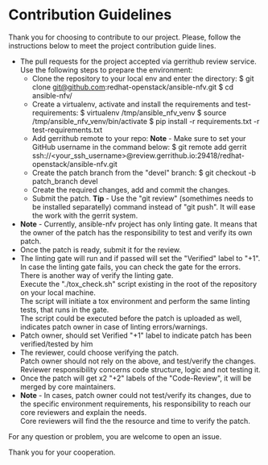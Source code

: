# Contribution Guidelines

Thank you for choosing to contribute to our project.
Please, follow the instructions below to meet the project contribution guide lines.

- The pull requests for the project accepted via gerrithub review service.
  Use the following steps to prepare the environment:
    - Clone the repository to your local env and enter the directory:
        $ git clone git@github.com:redhat-openstack/ansible-nfv.git
        $ cd ansible-nfv/
    - Create a virtualenv, activate and install the requirements and test-requirements:
        $ virtualenv /tmp/ansible_nfv_venv
        $ source /tmp/ansible_nfv_venv/bin/activate
        $ pip install -r requirements.txt -r test-requirements.txt
    - Add gerrithub remote to your repo:
      **Note** - Make sure to set your GitHub username in the command below:
        $ git remote add gerrit ssh://<your_ssh_username>@review.gerrithub.io:29418/redhat-openstack/ansible-nfv.git
    - Create the patch branch from the "devel" branch:
        $ git checkout -b patch_branch devel
    - Create the required changes, add and commit the changes.
    - Submit the patch.
      **Tip** - Use the "git review" (somethimes needs to be installed separatelly) command instead of "git push".
      It will ease the work with the gerrit system.
- **Note** - Currently, ansible-nfv project has only linting gate.
  It means that the owner of the patch has the responsibility to test and verify its own patch.
- Once the patch is ready, submit it for the review.  
- The linting gate will run and if passed will set the "Verified" label to "+1".  
  In case the linting gate fails, you can check the gate for the errors.  
  There is another way of verify the linting gate.  
  Execute the "./tox_check.sh" script existing in the root of the repository on your local machine.  
  The script will initiate a tox environment and perform the same linting tests, that runs in the gate.  
  The script could be executed before the patch is uploaded as well, indicates patch owner in case of linting errors/warnings.
- Patch owner, should set Verified "+1" label to indicate patch has been verified/tested by him
- The reviewer, could choose verifying the patch.  
  Patch owner should not rely on the above, and test/verify the changes.  
  Reviewer responsibility concerns code structure, logic and not testing it.
- Once the patch will get x2 "+2" labels of the "Code-Review", it will be merged by core maintainers.
- **Note** - In cases, patch owner could not test/verify its changes, due to the specific environment requirements,
  his responsibility to reach our core reviewers and explain the needs.  
  Core reviewers will find the the resource and time to verify the patch.

For any question or problem, you are welcome to open an issue.

Thank you for your cooperation.
